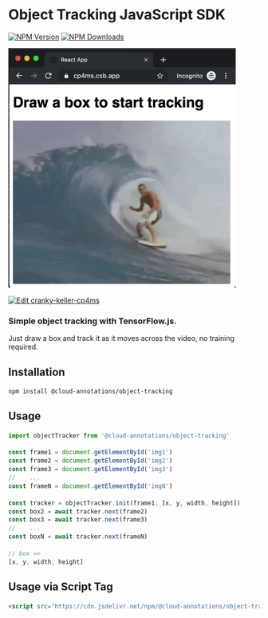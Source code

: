# Object Tracking JavaScript SDK
[![NPM Version](https://img.shields.io/npm/v/@cloud-annotations/object-tracking.svg)](https://npmjs.org/package/@cloud-annotations/object-tracking)
[![NPM Downloads](https://img.shields.io/npm/dm/@cloud-annotations/object-tracking.svg)](https://npmjs.org/package/@cloud-annotations/object-tracking)

![Demo](object-track.gif)

[![Edit cranky-keller-cp4ms](https://codesandbox.io/s/pedantic-cherry-npfol?file=/src/index.js)](https://codesandbox.io/s/cranky-keller-cp4ms?fontsize=14&hidenavigation=1&theme=dark)

### Simple object tracking with TensorFlow.js.

Just draw a box and track it as it moves across the video, no training required.

## Installation
```bash
npm install @cloud-annotations/object-tracking
```

## Usage
```js
import objectTracker from '@cloud-annotations/object-tracking'

const frame1 = document.getElementById('img1')
const frame2 = document.getElementById('img2')
const frame3 = document.getElementById('img3')
//    ...
const frameN = document.getElementById('imgN')

const tracker = objectTracker.init(frame1, [x, y, width, height])
const box2 = await tracker.next(frame2)
const box3 = await tracker.next(frame3)
//    ...
const boxN = await tracker.next(frameN)

// box =>
[x, y, width, height]
```

## Usage via Script Tag
```html
<script src="https://cdn.jsdelivr.net/npm/@cloud-annotations/object-tracking"></script>
```
